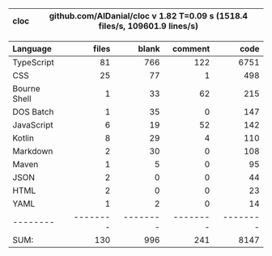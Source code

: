 
cloc|github.com/AlDanial/cloc v 1.82  T=0.09 s (1518.4 files/s, 109601.9 lines/s)
--- | ---

Language|files|blank|comment|code
:-------|-------:|-------:|-------:|-------:
TypeScript|81|766|122|6751
CSS|25|77|1|498
Bourne Shell|1|33|62|215
DOS Batch|1|35|0|147
JavaScript|6|19|52|142
Kotlin|8|29|4|110
Markdown|2|30|0|108
Maven|1|5|0|95
JSON|2|0|0|44
HTML|2|0|0|23
YAML|1|2|0|14
--------|--------|--------|--------|--------
SUM:|130|996|241|8147
